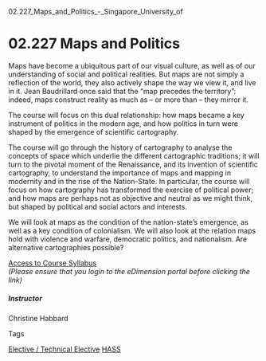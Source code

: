 02.227_Maps_and_Politics_-_Singapore_University_of



02.227 Maps and Politics
========================

Maps have become a ubiquitous part of our visual culture, as well as of our understanding of social and political realities. But maps are not simply a reflection of the world, they also actively shape the way we view it, and live in it. Jean Baudrillard once said that the “map precedes the territory”: indeed, maps construct reality as much as – or more than – they mirror it.



The course will focus on this dual relationship: how maps became a key instrument of politics in the modern age, and how politics in turn were shaped by the emergence of scientific cartography.



The course will go through the history of cartography to analyse the concepts of space which underlie the different cartographic traditions; it will turn to the pivotal moment of the Renaissance, and its invention of scientific cartography, to understand the importance of maps and mapping in modernity and in the rise of the Nation-State. In particular, the course will focus on how cartography has transformed the exercise of political power; and how maps are perhaps not as objective and neutral as we might think, but shaped by political and social actors and interests.



We will look at maps as the condition of the nation-state’s emergence, as well as a key condition of colonialism. We will also look at the relation maps hold with violence and warfare, democratic politics, and nationalism. Are alternative cartographies possible?



[Access to Course Syllabus](https://edimension.sutd.edu.sg/bbcswebdav/pid-40586-dt-content-rid-165565_1/courses/1630-HASS-Main/02.227%20Maps%20and%20Politics%282%29.pdf)  
*(Please ensure that you login to the eDimension portal before clicking the link)*



##### **Instructor**



Christine Habbard

Tags

[Elective / Technical Elective](/education/undergraduate/courses/?course-type=853)
[HASS](/education/undergraduate/courses/?pillar-cluster=56)

